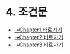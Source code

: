 # 4. 조건문
* [➝Chapter1 바로가기](/MATLAB/ProgrammingBackGround.md)
* [➝Chapter2 바로가기](/MATLAB/ProgrammingBackGround2.md)
* [➝Chapter3 바로가기](/MATLAB/ProgrammingBackGround3.md)
